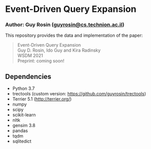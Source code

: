 # Event-Driven Query Expansion

### Author: Guy Rosin (guyrosin@cs.technion.ac.il)

This repository provides the data and implementation of the paper:
>Event-Driven Query Expansion<br>
>Guy D. Rosin, Ido Guy and Kira Radinsky<br>
>WSDM 2021<br>
>Preprint: coming soon!

## Dependencies

- Python 3.7
- trectools (custom version: https://github.com/guyrosin/trectools)
- Terrier 5.1 (http://terrier.org/)
- numpy
- scipy
- scikit-learn
- nltk
- gensim 3.8
- pandas
- tqdm
- sqlitedict